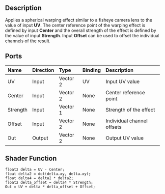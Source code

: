 ## Description

Applies a spherical warping effect similar to a fisheye camera lens to the value of input **UV**. The center reference point of the warping effect is defined by input **Center** and the overall strength of the effect is defined by the value of input **Strength**. Input **Offset** can be used to offset the individual channels of the result.

## Ports

| Name        | Direction           | Type  | Binding | Description |
|:------------ |:-------------|:-----|:---|:---|
| UV      | Input | Vector 2 | UV | Input UV value |
| Center      | Input | Vector 2 | None | Center reference point |
| Strength      | Input | Vector 1 | None | Strength of the effect |
| Offset      | Input | Vector 2 | None | Individual channel offsets |
| Out | Output      |    Vector 2 | None | Output UV value |

## Shader Function

```
float2 delta = UV - Center;
float delta2 = dot(delta.xy, delta.xy);
float delta4 = delta2 * delta2;
float2 delta_offset = delta4 * Strength;
Out = UV + delta * delta_offset + Offset;
```